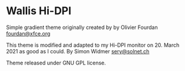 # Wallis Hi-DPI

Simple gradient theme originally created by by Olivier Fourdan <fourdan@xfce.org>

This theme is modified and adapted to my Hi-DPI monitor on 20. March 2021
as good as I could. By Simon Widmer <sery@solnet.ch>

Theme released under GNU GPL license.
